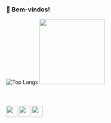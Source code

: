 ### 👋 Bem-vindos! 

![Top Langs](https://github-readme-stats.vercel.app/api/top-langs/?username=AlineFOliveira&layout=compact&theme=gruvbox) <img src="https://conceitos.com/wp-content/uploads/ecologia/Girassol.jpg" style='width:175px;'></img>
#
<div style='display:inline_block'><br>
  <a href='mailto:aliferroli18@gmail.com'><img align='center' height='30' ' src='https://img.shields.io/badge/Gmail-D14836?style=for-the-badge&logo=gmail&logoColor=white'></a>
  <a href='https://discordapp.com/users/1146929593081679944'><img align='center' height='30' src='https://img.shields.io/badge/Discord-7289DA?style=for-the-badge&logo=discord&logoColor=white'></a>
  <a href='https://www.linkedin.com/in/aline-ferreiraoliveira/'><img align='center' height='30' src='https://img.shields.io/badge/LinkedIn-0077B5?style=for-the-badge&logo=linkedin&logoColor=white'></a>
</div>
<!--
**AlineFOliveira/AlineFOliveira** is a ✨ _special_ ✨ repository because its `README.md` (this file) appears on your GitHub profile.

Here are some ideas to get you started:

- 🔭 I’m currently working on ...
- 🌱 I’m currently learning ...
- 👯 I’m looking to collaborate on ...
- 🤔 I’m looking for help with ...
- 💬 Ask me about ...
- 📫 How to reach me: ...
- 😄 Pronouns: ...
- ⚡ Fun fact: ...
-->


<picture align="center">
  <source media="(prefers-color-scheme: dark)" srcset="https://raw.githubusercontent.com/AlineFOliveira/mari4souza/output/github-contribution-grid-snake-dark.svg">
  <source media="(prefers-color-scheme: light)" srcset="https://raw.githubusercontent.com/AlineFOliveira/mari4souza/output/github-contribution-grid-snake-dark.svg">
  <img align="center" alt="github contribution grid snake animation" src="https://raw.githubusercontent.com/mari4souza/AlineFOliveira/output/github-contribution-grid-snake.svg">
</picture>
